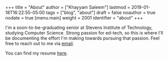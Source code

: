 +++
title = "About"
author = ["Khayyam Saleem"]
lastmod = 2019-01-18T16:22:55-05:00
tags = ["blog", "about"]
draft = false
noauthor = true
nodate = true
[menu.main]
  weight = 2001
  identifier = "about"
+++

I'm a soon-to-be-graduating senior at Stevens Institute of Technology, studying Computer Science. Strong passion for ed-tech, so this is where I'll be documenting the effort I'm making towards pursuing that passion. Feel free to reach out to me via [email](mailto:ksaleem@stevens.edu).

You can find my resume [here](/resume.pdf).